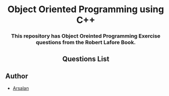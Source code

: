 <div align="center">
<h1> Object Oriented Programming using C++ </h1>

<h3>This repository has Object Oreinted Programming Exercise questions from the Robert Lafore Book.</h3>
</div>

<div align="center">
<h2> Questions List </h2>
</div>

## Author

- [Arsalan](https://www.github.com/arsalan-kazmi)
